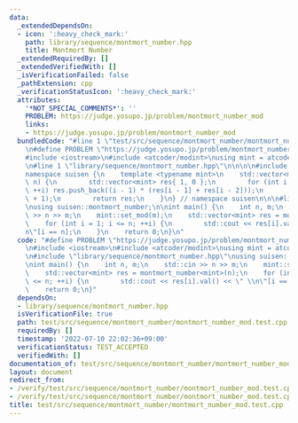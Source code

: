 ```yaml
---
data:
  _extendedDependsOn:
  - icon: ':heavy_check_mark:'
    path: library/sequence/montmort_number.hpp
    title: Montmort Number
  _extendedRequiredBy: []
  _extendedVerifiedWith: []
  _isVerificationFailed: false
  _pathExtension: cpp
  _verificationStatusIcon: ':heavy_check_mark:'
  attributes:
    '*NOT_SPECIAL_COMMENTS*': ''
    PROBLEM: https://judge.yosupo.jp/problem/montmort_number_mod
    links:
    - https://judge.yosupo.jp/problem/montmort_number_mod
  bundledCode: "#line 1 \"test/src/sequence/montmort_number/montmort_number_mod.test.cpp\"\
    \n#define PROBLEM \"https://judge.yosupo.jp/problem/montmort_number_mod\"\n\n\
    #include <iostream>\n#include <atcoder/modint>\nusing mint = atcoder::modint;\n\
    \n#line 1 \"library/sequence/montmort_number.hpp\"\n\n\n\n#include <vector>\n\n\
    namespace suisen {\n    template <typename mint>\n    std::vector<mint> montmort_number(int\
    \ n) {\n        std::vector<mint> res{ 1, 0 };\n        for (int i = 2; i <= n;\
    \ ++i) res.push_back((i - 1) * (res[i - 1] + res[i - 2]));\n        res.resize(n\
    \ + 1);\n        return res;\n    }\n} // namespace suisen\n\n\n#line 8 \"test/src/sequence/montmort_number/montmort_number_mod.test.cpp\"\
    \nusing suisen::montmort_number;\n\nint main() {\n    int n, m;\n    std::cin\
    \ >> n >> m;\n    mint::set_mod(m);\n    std::vector<mint> res = montmort_number<mint>(n);\n\
    \    for (int i = 1; i <= n; ++i) {\n        std::cout << res[i].val() << \" \\\
    n\"[i == n];\n    }\n    return 0;\n}\n"
  code: "#define PROBLEM \"https://judge.yosupo.jp/problem/montmort_number_mod\"\n\
    \n#include <iostream>\n#include <atcoder/modint>\nusing mint = atcoder::modint;\n\
    \n#include \"library/sequence/montmort_number.hpp\"\nusing suisen::montmort_number;\n\
    \nint main() {\n    int n, m;\n    std::cin >> n >> m;\n    mint::set_mod(m);\n\
    \    std::vector<mint> res = montmort_number<mint>(n);\n    for (int i = 1; i\
    \ <= n; ++i) {\n        std::cout << res[i].val() << \" \\n\"[i == n];\n    }\n\
    \    return 0;\n}"
  dependsOn:
  - library/sequence/montmort_number.hpp
  isVerificationFile: true
  path: test/src/sequence/montmort_number/montmort_number_mod.test.cpp
  requiredBy: []
  timestamp: '2022-07-10 22:02:36+09:00'
  verificationStatus: TEST_ACCEPTED
  verifiedWith: []
documentation_of: test/src/sequence/montmort_number/montmort_number_mod.test.cpp
layout: document
redirect_from:
- /verify/test/src/sequence/montmort_number/montmort_number_mod.test.cpp
- /verify/test/src/sequence/montmort_number/montmort_number_mod.test.cpp.html
title: test/src/sequence/montmort_number/montmort_number_mod.test.cpp
---
```


